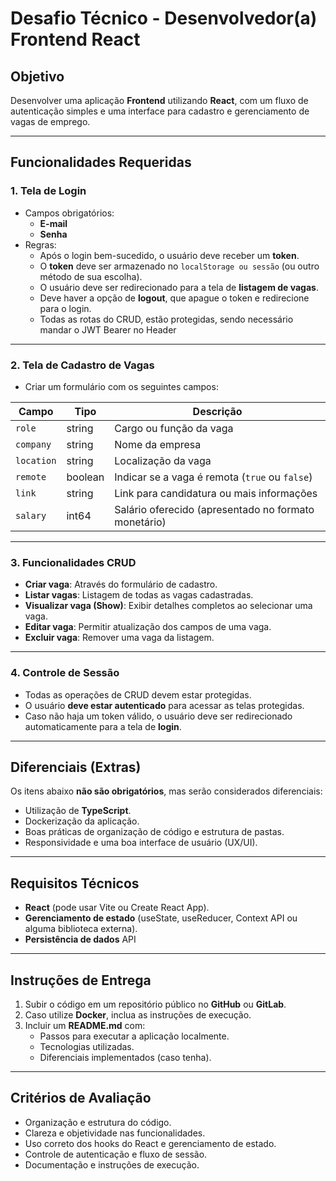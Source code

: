 # Desafio Técnico - Desenvolvedor(a) Frontend React

## Objetivo

Desenvolver uma aplicação **Frontend** utilizando **React**, com um fluxo de autenticação simples e uma interface para cadastro e gerenciamento de vagas de emprego.

---

## Funcionalidades Requeridas

### 1. Tela de Login
- Campos obrigatórios:
  - **E-mail**
  - **Senha**
- Regras:
  - Após o login bem-sucedido, o usuário deve receber um **token**.
  - O **token** deve ser armazenado no `localStorage ou sessão` (ou outro método de sua escolha).
  - O usuário deve ser redirecionado para a tela de **listagem de vagas**.
  - Deve haver a opção de **logout**, que apague o token e redirecione para o login.
  - Todas as rotas do CRUD, estão protegidas, sendo necessário mandar o JWT Bearer no Header
---

### 2. Tela de Cadastro de Vagas
- Criar um formulário com os seguintes campos:

| Campo     | Tipo     | Descrição                                          |
|-----------|----------|----------------------------------------------------|
| `role`    | string   | Cargo ou função da vaga                            |
| `company` | string   | Nome da empresa                                    |
| `location`| string   | Localização da vaga                                |
| `remote`  | boolean  | Indicar se a vaga é remota (`true` ou `false`)     |
| `link`    | string   | Link para candidatura ou mais informações          |
| `salary`  | int64    | Salário oferecido (apresentado no formato monetário)|

---

### 3. Funcionalidades CRUD
- **Criar vaga**: Através do formulário de cadastro.
- **Listar vagas**: Listagem de todas as vagas cadastradas.
- **Visualizar vaga (Show)**: Exibir detalhes completos ao selecionar uma vaga.
- **Editar vaga**: Permitir atualização dos campos de uma vaga.
- **Excluir vaga**: Remover uma vaga da listagem.

---

### 4. Controle de Sessão
- Todas as operações de CRUD devem estar protegidas.
- O usuário **deve estar autenticado** para acessar as telas protegidas.
- Caso não haja um token válido, o usuário deve ser redirecionado automaticamente para a tela de **login**.

---

## Diferenciais (Extras)
Os itens abaixo **não são obrigatórios**, mas serão considerados diferenciais:

- Utilização de **TypeScript**.
- Dockerização da aplicação.
- Boas práticas de organização de código e estrutura de pastas.
- Responsividade e uma boa interface de usuário (UX/UI).

---

## Requisitos Técnicos
- **React** (pode usar Vite ou Create React App).
- **Gerenciamento de estado** (useState, useReducer, Context API ou alguma biblioteca externa).
- **Persistência de dados** API

---

## Instruções de Entrega
1. Subir o código em um repositório público no **GitHub** ou **GitLab**.
2. Caso utilize **Docker**, inclua as instruções de execução.
3. Incluir um **README.md** com:
   - Passos para executar a aplicação localmente.
   - Tecnologias utilizadas.
   - Diferenciais implementados (caso tenha).

---

## Critérios de Avaliação
- Organização e estrutura do código.
- Clareza e objetividade nas funcionalidades.
- Uso correto dos hooks do React e gerenciamento de estado.
- Controle de autenticação e fluxo de sessão.
- Documentação e instruções de execução.
